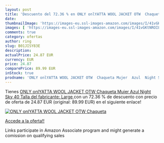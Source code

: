 ```yaml
---
layout: post
title: 'Descuento del 72.36 % en ONLY onlYATTA WOOL JACKET OTW  Chaqueta '
date: 
thumbnailImage: 'https://images-eu.ssl-images-amazon.com/images/I/41vGKtNROIL._SL200_.jpg'
images: [ 'https://images-eu.ssl-images-amazon.com/images/I/41vGKtNROIL._SL200_.jpg' ]
comments: true
category: ofertas
author: ring
slug: B01JISY83E
description:
actualPrice: 24.87 EUR
currency: EUR
price: 24.87
comparePrice: 89.99 EUR
inStock: true
prodname: 'ONLY onlYATTA WOOL JACKET OTW  Chaqueta Mujer  Azul  Night Sky   40  Talla del fabricante: Large '
---
```


Tienes [ONLY onlYATTA WOOL JACKET OTW  Chaqueta Mujer  Azul  Night Sky   40  Talla del fabricante: Large ](https://www.amazon.es/dp/B01JISY83E/?tag=tolees-21) con un 72.36 % de descuento con precio de oferta de 24.87 EUR (original: 89.99 EUR) en el siguiente enlace!

[![ONLY onlYATTA WOOL JACKET OTW  Chaqueta ](https://images-eu.ssl-images-amazon.com/images/I/41vGKtNROIL._SL200_.jpg)](https://www.amazon.es/dp/B01JISY83E/?tag=tolees-21)

[Accede a la oferta!!](https://www.amazon.es/dp/B01JISY83E/?tag=tolees-21)

Links participate in Amazon Associate program and might generate a comission on qualifying sales


